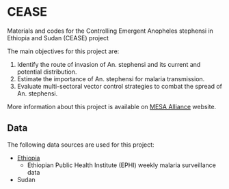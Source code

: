 # CEASE
Materials and codes for the Controlling Emergent Anopheles stephensi in Ethiopia and Sudan (CEASE) project

The main objectives for this project are:
1. Identify the route of invasion of An. stephensi and its current and potential distribution.
2. Estimate the importance of An. stephensi for malaria transmission.
3. Evaluate multi-sectoral vector control strategies to combat the spread of An. stephensi.

More information about this project is available on [MESA Alliance](https://mesamalaria.org/mesa-track/controlling-emergent-anopheles-stephensi-ethiopia-and-sudan-cease-project) website.

## Data
The following data sources are used for this project:
- [Ethiopia](/Ethiopia/)
  + Ethiopian Public Health Institute (EPHI) weekly malaria surveillance data
- Sudan